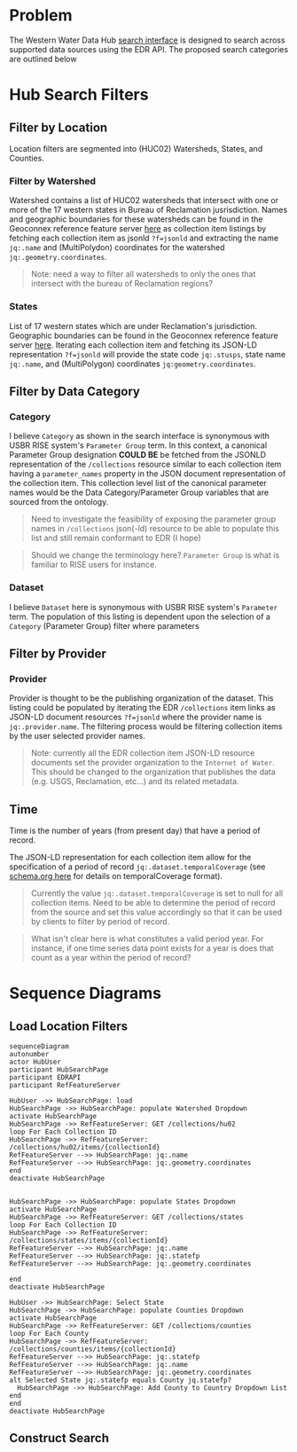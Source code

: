 
# Problem

The Western Water Data Hub [search interface](https://doimspp.sharepoint.com/:b:/r/sites/bor-lincoln-wswc-interop-water-data-hub/Shared%20Documents/General/Visualization%20Tool/National%20Data%20Explorer%20update_10_15_2024.pdf?csf=1&web=1&e=BHU9JD) is designed to search across supported data sources using the EDR API. The proposed search categories are outlined below

# Hub Search Filters

## Filter by Location

Location filters are segmented into (HUC02) Watersheds, States, and Counties. 

### Filter by Watershed

Watershed contains a list of HUC02 watersheds that intersect with one or more of the 17 western states in Bureau of Reclamation jusrisdiction. Names and  geographic boundaries for these watersheds can be found in the Geoconnex reference feature server [here](https://reference.geoconnex.us/collections/hu02) as  collection item listings by fetching  each collection item  as jsonld `?f=jsonld` and extracting the name `jq:.name` and  (MultiPolydon) coordinates for the watershed  `jq:.geometry.coordinates`.

> Note: need a way to filter all watersheds to only the ones that intersect with the bureau of Reclamation regions?


### States

List of 17 western states which are under Reclamation's jurisdiction. Geographic boundaries can be found in the Geoconnex reference feature server [here](https://reference.geoconnex.us/collections/states/). Iterating each collection item and fetching its JSON-LD representation `?f=jsonld` will provide the state code `jq:.stusps`, state name `jq:.name`, and (MultiPolygon) coordinates `jq:geometry.coordinates`. 

## Filter by Data Category

### Category

I believe `Category` as shown in the search interface is synonymous with USBR RISE system's `Parameter Group` term. In this context, a canonical Parameter Group designation **COULD BE** be fetched from the JSONLD representation of the `/collections` resource similar to each collection item having a `parameter_names` property in the JSON document representation of the collection item. This collection level list of the canonical  parameter names would be the Data Category/Parameter Group variables that are sourced from the ontology. 

> Need to investigate the feasibility of exposing the parameter group names in `/collections` json(-ld) resource to be able to populate this list and still remain conformant to EDR (I hope)

> Should we change the terminology here? `Parameter Group` is what is familiar to RISE users for instance. 


### Dataset

I believe `Dataset` here is synonymous with USBR RISE system's `Parameter` term. The population of this listing is dependent upon the selection of a `Category` (Parameter Group) filter where parameters 

## Filter by Provider 


### Provider 

Provider is thought to be the publishing organization of the dataset. This listing could be populated by iterating the EDR `/collections` item links as JSON-LD document resources  `?f=jsonld` where the provider name is  `jq:.provider.name`. The filtering process would be filtering collection items by the user selected provider names. 

> Note: currently all the EDR collection item JSON-LD resource documents  set the provider organization to the `Internet of Water`. This should be changed to the organization that publishes the data (e.g. USGS, Reclamation, etc...) and its related metadata. 



## Time 

Time is the number of years (from present day) that have a period of record.

The JSON-LD representation for each collection item allow for the specification of a period of record `jq:.dataset.temporalCoverage` (see [schema.org here](https://schema.org/temporalCoverage) for details on temporalCoverage format). 

> Currently the value `jq:.dataset.temporalCoverage` is set to null for all collection items. Need to be able to determine the period of record from the source and set this value accordingly so that it can be used by clients to filter by period of record. 

> What isn't clear here is what constitutes a valid period year. For instance, if one time series data point exists for a year is does that count as a year within the period of record? 

# Sequence Diagrams

## Load Location Filters
```mermaid
sequenceDiagram
autonumber
actor HubUser
participant HubSearchPage
participant EDRAPI
participant RefFeatureServer

HubUser ->> HubSearchPage: load
HubSearchPage ->> HubSearchPage: populate Watershed Dropdown
activate HubSearchPage
HubSearchPage ->> RefFeatureServer: GET /collections/hu02
loop For Each Collection ID
HubSearchPage ->> RefFeatureServer: /collections/hu02/items/{collectionId}
RefFeatureServer -->> HubSearchPage: jq:.name
RefFeatureServer -->> HubSearchPage: jq:.geometry.coordinates
end
deactivate HubSearchPage


HubSearchPage ->> HubSearchPage: populate States Dropdown
activate HubSearchPage
HubSearchPage ->> RefFeatureServer: GET /collections/states
loop For Each Collection ID
HubSearchPage ->> RefFeatureServer: /collections/states/items/{collectionId}
RefFeatureServer -->> HubSearchPage: jq:.name
RefFeatureServer -->> HubSearchPage: jq:.statefp
RefFeatureServer -->> HubSearchPage: jq:.geometry.coordinates

end
deactivate HubSearchPage

HubUser ->> HubSearchPage: Select State
HubSearchPage ->> HubSearchPage: populate Counties Dropdown
activate HubSearchPage
HubSearchPage ->> RefFeatureServer: GET /collections/counties
loop For Each County  
HubSearchPage ->> RefFeatureServer: /collections/counties/items/{collectionId}
RefFeatureServer -->> HubSearchPage: jq:.statefp
RefFeatureServer -->> HubSearchPage: jq:.name
RefFeatureServer -->> HubSearchPage: jq:.geometry.coordinates
alt Selected State jq:.statefp equals County jq.statefp?
  HubSearchPage ->> HubSearchPage: Add County to Country Dropdown List
end
end
deactivate HubSearchPage

```

## Construct Search 
